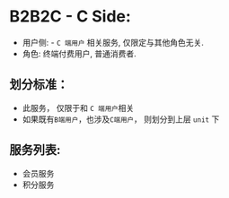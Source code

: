 # B2B2C - C Side:

- 用户侧: - `C 端用户` 相关服务, 仅限定与其他角色无关.
- 角色: 终端付费用户, 普通消费者.

## 划分标准：

- 此服务， 仅限于和 `C 端用户`相关
- 如果既有`B端用户`，也涉及`C端用户`， 则划分到上层 `unit` 下

## 服务列表:

- 会员服务
- 积分服务



